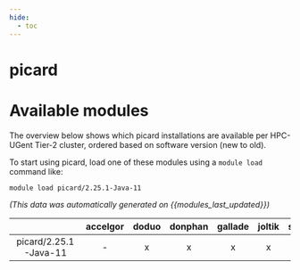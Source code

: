 ```yaml
---
hide:
  - toc
---
```


picard
======

# Available modules


The overview below shows which picard installations are available per HPC-UGent Tier-2 cluster, ordered based on software version (new to old).

To start using picard, load one of these modules using a `module load` command like:

```shell
module load picard/2.25.1-Java-11
```

*(This data was automatically generated on {{modules_last_updated}})*  

| |accelgor|doduo|donphan|gallade|joltik|shinx|
| :---: | :---: | :---: | :---: | :---: | :---: | :---: |
|picard/2.25.1-Java-11|-|x|x|x|x|x|
